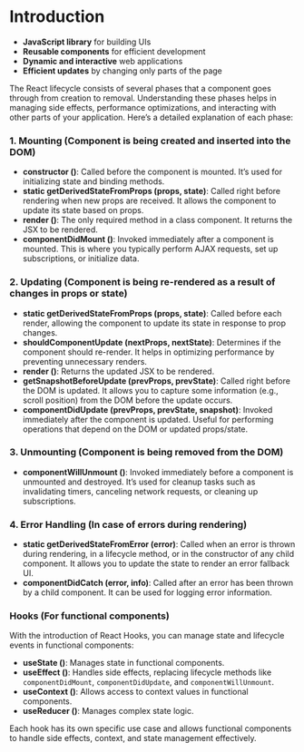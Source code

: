 # Introduction
- **JavaScript library** for building UIs
- **Reusable components** for efficient development
- **Dynamic and interactive** web applications
- **Efficient updates** by changing only parts of the page

The React lifecycle consists of several phases that a component goes through from creation to removal. Understanding these phases helps in managing side effects, performance optimizations, and interacting with other parts of your application. Here’s a detailed explanation of each phase:

### 1. **Mounting** (Component is being created and inserted into the DOM)

- **constructor ()**: Called before the component is mounted. It’s used for initializing state and binding methods.
- **static getDerivedStateFromProps (props, state)**: Called right before rendering when new props are received. It allows the component to update its state based on props.
- **render ()**: The only required method in a class component. It returns the JSX to be rendered.
- **componentDidMount ()**: Invoked immediately after a component is mounted. This is where you typically perform AJAX requests, set up subscriptions, or initialize data.

### 2. **Updating** (Component is being re-rendered as a result of changes in props or state)

- **static getDerivedStateFromProps (props, state)**: Called before each render, allowing the component to update its state in response to prop changes.
- **shouldComponentUpdate (nextProps, nextState)**: Determines if the component should re-render. It helps in optimizing performance by preventing unnecessary renders.
- **render ()**: Returns the updated JSX to be rendered.
- **getSnapshotBeforeUpdate (prevProps, prevState)**: Called right before the DOM is updated. It allows you to capture some information (e.g., scroll position) from the DOM before the update occurs.
- **componentDidUpdate (prevProps, prevState, snapshot)**: Invoked immediately after the component is updated. Useful for performing operations that depend on the DOM or updated props/state.

### 3. **Unmounting** (Component is being removed from the DOM)

- **componentWillUnmount ()**: Invoked immediately before a component is unmounted and destroyed. It’s used for cleanup tasks such as invalidating timers, canceling network requests, or cleaning up subscriptions.

### 4. **Error Handling** (In case of errors during rendering)

- **static getDerivedStateFromError (error)**: Called when an error is thrown during rendering, in a lifecycle method, or in the constructor of any child component. It allows you to update the state to render an error fallback UI.
- **componentDidCatch (error, info)**: Called after an error has been thrown by a child component. It can be used for logging error information.

### Hooks (For functional components)

With the introduction of React Hooks, you can manage state and lifecycle events in functional components:

- **useState ()**: Manages state in functional components.
- **useEffect ()**: Handles side effects, replacing lifecycle methods like `componentDidMount`, `componentDidUpdate`, and `componentWillUnmount`.
- **useContext ()**: Allows access to context values in functional components.
- **useReducer ()**: Manages complex state logic.

Each hook has its own specific use case and allows functional components to handle side effects, context, and state management effectively.